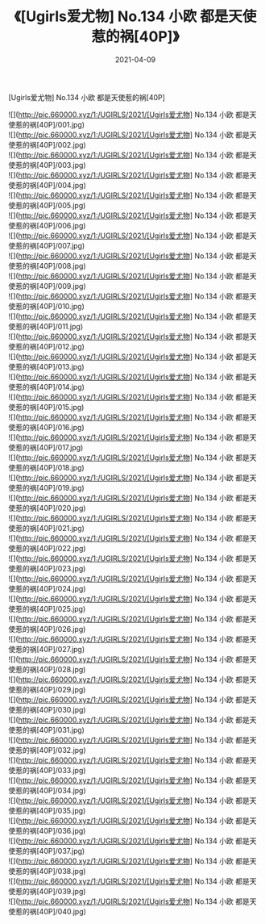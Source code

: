 ﻿---
layout: post
title:  《[Ugirls爱尤物] No.134 小欧 都是天使惹的祸[40P]》
date:   2021-04-09
img: http://pic.660000.xyz/1:/UGIRLS/2021/[Ugirls爱尤物] No.134 小欧 都是天使惹的祸[40P]/000.jpg
categories: [美女, 清纯, 唯美]
---

[Ugirls爱尤物] No.134 小欧 都是天使惹的祸[40P]

  ![](http://pic.660000.xyz/1:/UGIRLS/2021/[Ugirls爱尤物] No.134 小欧 都是天使惹的祸[40P]/001.jpg) <br> ![](http://pic.660000.xyz/1:/UGIRLS/2021/[Ugirls爱尤物] No.134 小欧 都是天使惹的祸[40P]/002.jpg) <br> ![](http://pic.660000.xyz/1:/UGIRLS/2021/[Ugirls爱尤物] No.134 小欧 都是天使惹的祸[40P]/003.jpg) <br> ![](http://pic.660000.xyz/1:/UGIRLS/2021/[Ugirls爱尤物] No.134 小欧 都是天使惹的祸[40P]/004.jpg) <br> ![](http://pic.660000.xyz/1:/UGIRLS/2021/[Ugirls爱尤物] No.134 小欧 都是天使惹的祸[40P]/005.jpg) <br> ![](http://pic.660000.xyz/1:/UGIRLS/2021/[Ugirls爱尤物] No.134 小欧 都是天使惹的祸[40P]/006.jpg) <br> ![](http://pic.660000.xyz/1:/UGIRLS/2021/[Ugirls爱尤物] No.134 小欧 都是天使惹的祸[40P]/007.jpg) <br> ![](http://pic.660000.xyz/1:/UGIRLS/2021/[Ugirls爱尤物] No.134 小欧 都是天使惹的祸[40P]/008.jpg) <br> ![](http://pic.660000.xyz/1:/UGIRLS/2021/[Ugirls爱尤物] No.134 小欧 都是天使惹的祸[40P]/009.jpg) <br> ![](http://pic.660000.xyz/1:/UGIRLS/2021/[Ugirls爱尤物] No.134 小欧 都是天使惹的祸[40P]/010.jpg) <br> ![](http://pic.660000.xyz/1:/UGIRLS/2021/[Ugirls爱尤物] No.134 小欧 都是天使惹的祸[40P]/011.jpg) <br> ![](http://pic.660000.xyz/1:/UGIRLS/2021/[Ugirls爱尤物] No.134 小欧 都是天使惹的祸[40P]/012.jpg) <br> ![](http://pic.660000.xyz/1:/UGIRLS/2021/[Ugirls爱尤物] No.134 小欧 都是天使惹的祸[40P]/013.jpg) <br> ![](http://pic.660000.xyz/1:/UGIRLS/2021/[Ugirls爱尤物] No.134 小欧 都是天使惹的祸[40P]/014.jpg) <br> ![](http://pic.660000.xyz/1:/UGIRLS/2021/[Ugirls爱尤物] No.134 小欧 都是天使惹的祸[40P]/015.jpg) <br> ![](http://pic.660000.xyz/1:/UGIRLS/2021/[Ugirls爱尤物] No.134 小欧 都是天使惹的祸[40P]/016.jpg) <br> ![](http://pic.660000.xyz/1:/UGIRLS/2021/[Ugirls爱尤物] No.134 小欧 都是天使惹的祸[40P]/017.jpg) <br> ![](http://pic.660000.xyz/1:/UGIRLS/2021/[Ugirls爱尤物] No.134 小欧 都是天使惹的祸[40P]/018.jpg) <br> ![](http://pic.660000.xyz/1:/UGIRLS/2021/[Ugirls爱尤物] No.134 小欧 都是天使惹的祸[40P]/019.jpg) <br> ![](http://pic.660000.xyz/1:/UGIRLS/2021/[Ugirls爱尤物] No.134 小欧 都是天使惹的祸[40P]/020.jpg) <br> ![](http://pic.660000.xyz/1:/UGIRLS/2021/[Ugirls爱尤物] No.134 小欧 都是天使惹的祸[40P]/021.jpg) <br> ![](http://pic.660000.xyz/1:/UGIRLS/2021/[Ugirls爱尤物] No.134 小欧 都是天使惹的祸[40P]/022.jpg) <br> ![](http://pic.660000.xyz/1:/UGIRLS/2021/[Ugirls爱尤物] No.134 小欧 都是天使惹的祸[40P]/023.jpg) <br> ![](http://pic.660000.xyz/1:/UGIRLS/2021/[Ugirls爱尤物] No.134 小欧 都是天使惹的祸[40P]/024.jpg) <br> ![](http://pic.660000.xyz/1:/UGIRLS/2021/[Ugirls爱尤物] No.134 小欧 都是天使惹的祸[40P]/025.jpg) <br> ![](http://pic.660000.xyz/1:/UGIRLS/2021/[Ugirls爱尤物] No.134 小欧 都是天使惹的祸[40P]/026.jpg) <br> ![](http://pic.660000.xyz/1:/UGIRLS/2021/[Ugirls爱尤物] No.134 小欧 都是天使惹的祸[40P]/027.jpg) <br> ![](http://pic.660000.xyz/1:/UGIRLS/2021/[Ugirls爱尤物] No.134 小欧 都是天使惹的祸[40P]/028.jpg) <br> ![](http://pic.660000.xyz/1:/UGIRLS/2021/[Ugirls爱尤物] No.134 小欧 都是天使惹的祸[40P]/029.jpg) <br> ![](http://pic.660000.xyz/1:/UGIRLS/2021/[Ugirls爱尤物] No.134 小欧 都是天使惹的祸[40P]/030.jpg) <br> ![](http://pic.660000.xyz/1:/UGIRLS/2021/[Ugirls爱尤物] No.134 小欧 都是天使惹的祸[40P]/031.jpg) <br> ![](http://pic.660000.xyz/1:/UGIRLS/2021/[Ugirls爱尤物] No.134 小欧 都是天使惹的祸[40P]/032.jpg) <br> ![](http://pic.660000.xyz/1:/UGIRLS/2021/[Ugirls爱尤物] No.134 小欧 都是天使惹的祸[40P]/033.jpg) <br> ![](http://pic.660000.xyz/1:/UGIRLS/2021/[Ugirls爱尤物] No.134 小欧 都是天使惹的祸[40P]/034.jpg) <br> ![](http://pic.660000.xyz/1:/UGIRLS/2021/[Ugirls爱尤物] No.134 小欧 都是天使惹的祸[40P]/035.jpg) <br> ![](http://pic.660000.xyz/1:/UGIRLS/2021/[Ugirls爱尤物] No.134 小欧 都是天使惹的祸[40P]/036.jpg) <br> ![](http://pic.660000.xyz/1:/UGIRLS/2021/[Ugirls爱尤物] No.134 小欧 都是天使惹的祸[40P]/037.jpg) <br> ![](http://pic.660000.xyz/1:/UGIRLS/2021/[Ugirls爱尤物] No.134 小欧 都是天使惹的祸[40P]/038.jpg) <br> ![](http://pic.660000.xyz/1:/UGIRLS/2021/[Ugirls爱尤物] No.134 小欧 都是天使惹的祸[40P]/039.jpg) <br> ![](http://pic.660000.xyz/1:/UGIRLS/2021/[Ugirls爱尤物] No.134 小欧 都是天使惹的祸[40P]/040.jpg) <br>
